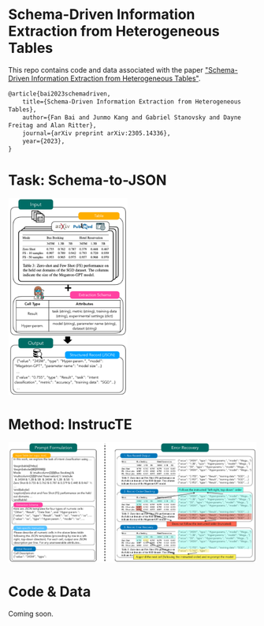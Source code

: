 Schema-Driven Information Extraction from Heterogeneous Tables
===============================================================================

This repo contains code and data associated with the paper ["Schema-Driven Information Extraction from Heterogeneous Tables"](https://arxiv.org/abs/2305.14336).
```
@article{bai2023schemadriven,
    title={Schema-Driven Information Extraction from Heterogeneous Tables}, 
    author={Fan Bai and Junmo Kang and Gabriel Stanovsky and Dayne Freitag and Alan Ritter},
    journal={arXiv preprint arXiv:2305.14336},
    year={2023},
}
```

# Task: Schema-to-JSON

<img src="figures/task.png" height="400">


# Method: InstrucTE

<img src="figures/main.png" >

# Code & Data
Coming soon.
